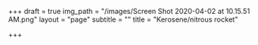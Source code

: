 +++
draft = true
img_path = "/images/Screen Shot 2020-04-02 at 10.15.51 AM.png"
layout = "page"
subtitle = ""
title = "Kerosene/nitrous rocket"

+++

